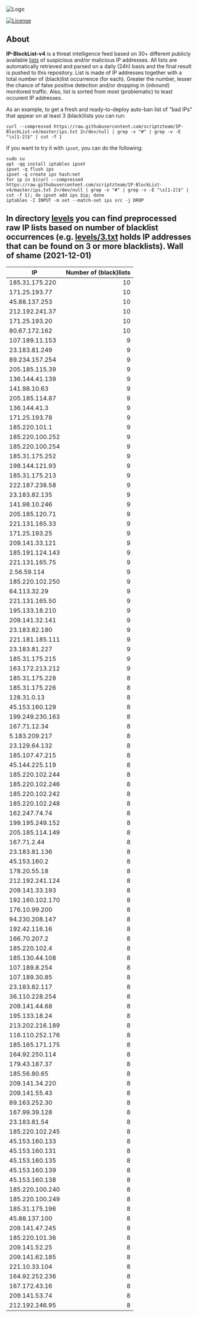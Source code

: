 ![Logo](https://i.imgur.com/PyKLAe7.png)

[![License](https://img.shields.io/badge/license-The_Unlicense-red.svg)](https://unlicense.org/)

About
----

**IP-BlockList-v4** is a threat intelligence feed based on 30+ different publicly available [lists](https://github.com/stamparm/maltrail) of suspicious and/or malicious IP addresses. All lists are automatically retrieved and parsed on a daily (24h) basis and the final result is pushed to this repository. List is made of IP addresses together with a total number of (black)list occurrence (for each). Greater the number, lesser the chance of false positive detection and/or dropping in (inbound) monitored traffic. Also, list is sorted from most (problematic) to least occurent IP addresses.

As an example, to get a fresh and ready-to-deploy auto-ban list of "bad IPs" that appear on at least 3 (black)lists you can run:

```
curl --compressed https://raw.githubusercontent.com/scriptzteam/IP-BlockList-v4/master/ips.txt 2>/dev/null | grep -v "#" | grep -v -E "\s[1-2]$" | cut -f 1
```

If you want to try it with `ipset`, you can do the following:

```
sudo su
apt -qq install iptables ipset
ipset -q flush ips
ipset -q create ips hash:net
for ip in $(curl --compressed https://raw.githubusercontent.com/scriptzteam/IP-BlockList-v4/master/ips.txt 2>/dev/null | grep -v "#" | grep -v -E "\s[1-2]$" | cut -f 1); do ipset add ips $ip; done
iptables -I INPUT -m set --match-set ips src -j DROP
```

In directory [levels](levels) you can find preprocessed raw IP lists based on number of blacklist occurrences (e.g. [levels/3.txt](levels/3.txt) holds IP addresses that can be found on 3 or more blacklists).
Wall of shame (2021-12-01)
----

|IP|Number of (black)lists|
|---|--:|
185.31.175.220|10
171.25.193.77|10
45.88.137.253|10
212.192.241.37|10
171.25.193.20|10
80.67.172.162|10
107.189.11.153|9
23.183.81.249|9
89.234.157.254|9
205.185.115.39|9
136.144.41.139|9
141.98.10.63|9
205.185.114.87|9
136.144.41.3|9
171.25.193.78|9
185.220.101.1|9
185.220.100.252|9
185.220.100.254|9
185.31.175.252|9
198.144.121.93|9
185.31.175.213|9
222.187.238.58|9
23.183.82.135|9
141.98.10.246|9
205.185.120.71|9
221.131.165.33|9
171.25.193.25|9
209.141.33.121|9
185.191.124.143|9
221.131.165.75|9
2.56.59.114|9
185.220.102.250|9
64.113.32.29|9
221.131.165.50|9
195.133.18.210|9
209.141.32.141|9
23.183.82.180|9
221.181.185.111|9
23.183.81.227|9
185.31.175.215|9
163.172.213.212|9
185.31.175.228|8
185.31.175.226|8
128.31.0.13|8
45.153.160.129|8
199.249.230.163|8
167.71.12.34|8
5.183.209.217|8
23.129.64.132|8
185.107.47.215|8
45.144.225.119|8
185.220.102.244|8
185.220.102.246|8
185.220.102.242|8
185.220.102.248|8
162.247.74.74|8
199.195.249.152|8
205.185.114.149|8
167.71.2.44|8
23.183.81.136|8
45.153.160.2|8
178.20.55.18|8
212.192.241.124|8
209.141.33.193|8
192.160.102.170|8
176.10.99.200|8
94.230.208.147|8
192.42.116.16|8
166.70.207.2|8
185.220.102.4|8
185.130.44.108|8
107.189.8.254|8
107.189.30.85|8
23.183.82.117|8
36.110.228.254|8
209.141.44.68|8
195.133.18.24|8
213.202.216.189|8
116.110.252.176|8
185.165.171.175|8
164.92.250.114|8
179.43.187.37|8
185.56.80.65|8
209.141.34.220|8
209.141.55.43|8
89.163.252.30|8
167.99.39.128|8
23.183.81.54|8
185.220.102.245|8
45.153.160.133|8
45.153.160.131|8
45.153.160.135|8
45.153.160.139|8
45.153.160.138|8
185.220.100.240|8
185.220.100.249|8
185.31.175.196|8
45.88.137.100|8
209.141.47.245|8
185.220.101.36|8
209.141.52.25|8
209.141.62.185|8
221.10.33.104|8
164.92.252.236|8
167.172.43.16|8
209.141.53.74|8
212.192.246.95|8
